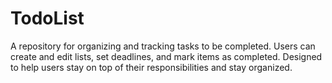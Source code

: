 # TodoList
A repository for organizing and tracking tasks to be completed. Users can create and edit lists, set deadlines, and mark items as completed. Designed to help users stay on top of their responsibilities and stay organized.
